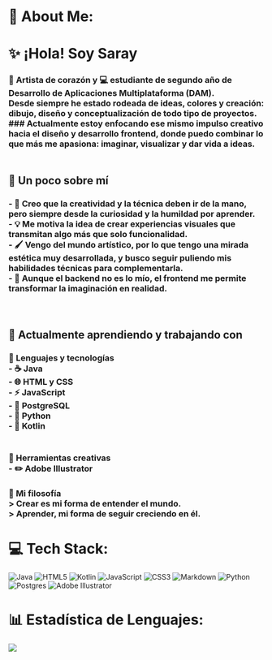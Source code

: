 # 💫 About Me:
# ✨ ¡Hola! Soy Saray<br>
### 🎨 **Artista de corazón** y 💻 **estudiante de segundo año de Desarrollo de Aplicaciones Multiplataforma (DAM)**.  <br>Desde siempre he estado rodeada de ideas, colores y creación: dibujo, diseño y conceptualización de todo tipo de proyectos.  ### Actualmente estoy enfocando ese mismo impulso creativo hacia el **diseño y desarrollo frontend**, donde puedo combinar lo que más me apasiona: **imaginar, visualizar y dar vida a ideas**.<br><br>
## 🌿 Un poco sobre mí
### - 🧠 Creo que la creatividad y la técnica deben ir de la mano, pero siempre desde la **curiosidad y la humildad por aprender**.  <br>- 💡 Me motiva la idea de **crear experiencias visuales** que transmitan algo más que solo funcionalidad.  <br>- 🖌️ Vengo del mundo artístico, por lo que tengo una **mirada estética muy desarrollada**, y busco seguir puliendo mis habilidades técnicas para complementarla.  <br>- 🚀 Aunque el backend no es lo mío, el **frontend me permite transformar la imaginación en realidad**.<br><br><br>
## 🌸 Actualmente aprendiendo y trabajando con<br>
### 🧩 Lenguajes y tecnologías<br>- ☕ **Java**  <br>- 🌐 **HTML** y **CSS**<br>- ⚡ **JavaScript** <br>- 🐘 **PostgreSQL** <br>- 🐍 **Python** <br>- 🤖 **Kotlin**<br><br>
### 🎨 Herramientas creativas<br>- ✏️ **Adobe Illustrator**
### 🌈 Mi filosofía<br>> Crear es mi forma de entender el mundo.  <br>> Aprender, mi forma de seguir creciendo en él.


# 💻 Tech Stack:
![Java](https://img.shields.io/badge/java-%23ED8B00.svg?style=for-the-badge&logo=openjdk&logoColor=white) ![HTML5](https://img.shields.io/badge/html5-%23E34F26.svg?style=for-the-badge&logo=html5&logoColor=white) ![Kotlin](https://img.shields.io/badge/kotlin-%237F52FF.svg?style=for-the-badge&logo=kotlin&logoColor=white) ![JavaScript](https://img.shields.io/badge/javascript-%23323330.svg?style=for-the-badge&logo=javascript&logoColor=%23F7DF1E) ![CSS3](https://img.shields.io/badge/css3-%231572B6.svg?style=for-the-badge&logo=css3&logoColor=white) ![Markdown](https://img.shields.io/badge/markdown-%23000000.svg?style=for-the-badge&logo=markdown&logoColor=white) ![Python](https://img.shields.io/badge/python-3670A0?style=for-the-badge&logo=python&logoColor=ffdd54) ![Postgres](https://img.shields.io/badge/postgres-%23316192.svg?style=for-the-badge&logo=postgresql&logoColor=white) ![Adobe Illustrator](https://img.shields.io/badge/adobe%20illustrator-%23FF9A00.svg?style=for-the-badge&logo=adobe%20illustrator&logoColor=white)
# 📊 Estadística de Lenguajes:

![](https://github-readme-stats.vercel.app/api/top-langs/?username=SGRuzo&theme=dark&hide_border=false&include_all_commits=true&count_private=true&layout=compact)


